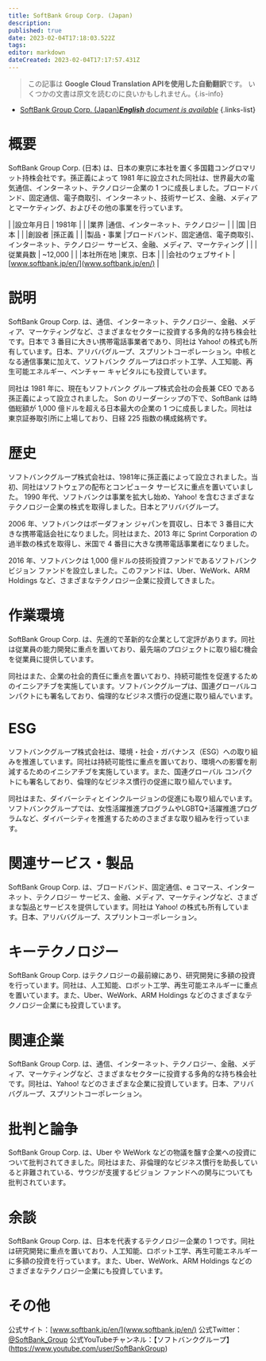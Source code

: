 ```yaml
---
title: SoftBank Group Corp. (Japan)
description: 
published: true
date: 2023-02-04T17:18:03.522Z
tags: 
editor: markdown
dateCreated: 2023-02-04T17:17:57.431Z
---
```


> この記事は **Google Cloud Translation APIを使用した自動翻訳**です。
いくつかの文書は原文を読むのに良いかもしれません。{.is-info}



- [SoftBank Group Corp. (Japan)***English** document is available*](/en/Knowledge-base/Dictionary/Company/softbank-group-corp-japan)
{.links-list}


# 概要
SoftBank Group Corp. (日本) は、日本の東京に本社を置く多国籍コングロマリット持株会社です。孫正義によって 1981 年に設立された同社は、世界最大の電気通信、インターネット、テクノロジー企業の 1 つに成長しました。ブロードバンド、固定通信、電子商取引、インターネット、技術サービス、金融、メディアとマーケティング、およびその他の事業を行っています。

| |設立年月日 | 1981年 |
| |業界 |通信、インターネット、テクノロジー |
| |国 |日本 |
| |創設者 |孫正義 |
| |製品・事業 |ブロードバンド、固定通信、電子商取引、インターネット、テクノロジー サービス、金融、メディア、マーケティング |
| |従業員数 | ~12,000 |
| |本社所在地 |東京、日本 |
| |会社のウェブサイト | [www.softbank.jp/en/](www.softbank.jp/en/) |

# 説明
SoftBank Group Corp. は、通信、インターネット、テクノロジー、金融、メディア、マーケティングなど、さまざまなセクターに投資する多角的な持ち株会社です。日本で 3 番目に大きい携帯電話事業者であり、同社は Yahoo! の株式も所有しています。日本、アリババグループ、スプリントコーポレーション。中核となる通信事業に加えて、ソフトバンク グループはロボット工学、人工知能、再生可能エネルギー、ベンチャー キャピタルにも投資しています。

同社は 1981 年に、現在もソフトバンク グループ株式会社の会長兼 CEO である孫正義によって設立されました。 Son のリーダーシップの下で、SoftBank は時価総額が 1,000 億ドルを超える日本最大の企業の 1 つに成長しました。同社は東京証券取引所に上場しており、日経 225 指数の構成銘柄です。

# 歴史
ソフトバンクグループ株式会社は、1981年に孫正義によって設立されました。当初、同社はソフトウェアの配布とコンピュータ サービスに重点を置いていました。 1990 年代、ソフトバンクは事業を拡大し始め、Yahoo! を含むさまざまなテクノロジー企業の株式を取得しました。日本とアリババグループ。

2006 年、ソフトバンクはボーダフォン ジャパンを買収し、日本で 3 番目に大きな携帯電話会社になりました。同社はまた、2013 年に Sprint Corporation の過半数の株式を取得し、米国で 4 番目に大きな携帯電話事業者になりました。

2016 年、ソフトバンクは 1,000 億ドルの技術投資ファンドであるソフトバンク ビジョン ファンドを設立しました。このファンドは、Uber、WeWork、ARM Holdings など、さまざまなテクノロジー企業に投資してきました。

# 作業環境
SoftBank Group Corp. は、先進的で革新的な企業として定評があります。同社は従業員の能力開発に重点を置いており、最先端のプロジェクトに取り組む機会を従業員に提供しています。

同社はまた、企業の社会的責任に重点を置いており、持続可能性を促進するためのイニシアチブを実施しています。ソフトバンクグループは、国連グローバルコンパクトにも署名しており、倫理的なビジネス慣行の促進に取り組んでいます。

# ESG
ソフトバンクグループ株式会社は、環境・社会・ガバナンス（ESG）への取り組みを推進しています。同社は持続可能性に重点を置いており、環境への影響を削減するためのイニシアチブを実施しています。また、国連グローバル コンパクトにも署名しており、倫理的なビジネス慣行の促進に取り組んでいます。

同社はまた、ダイバーシティとインクルージョンの促進にも取り組んでいます。ソフトバンクグループでは、女性活躍推進プログラムやLGBTQ+活躍推進プログラムなど、ダイバーシティを推進するためのさまざまな取り組みを行っています。

# 関連サービス・製品
SoftBank Group Corp. は、ブロードバンド、固定通信、e コマース、インターネット、テクノロジー サービス、金融、メディア、マーケティングなど、さまざまな製品とサービスを提供しています。同社は Yahoo! の株式も所有しています。日本、アリババグループ、スプリントコーポレーション。

# キーテクノロジー
SoftBank Group Corp. はテクノロジーの最前線にあり、研究開発に多額の投資を行っています。同社は、人工知能、ロボット工学、再生可能エネルギーに重点を置いています。また、Uber、WeWork、ARM Holdings などのさまざまなテクノロジー企業にも投資しています。

# 関連企業
SoftBank Group Corp. は、通信、インターネット、テクノロジー、金融、メディア、マーケティングなど、さまざまなセクターに投資する多角的な持ち株会社です。同社は、Yahoo! などのさまざまな企業に投資しています。日本、アリババグループ、スプリントコーポレーション。

# 批判と論争
SoftBank Group Corp. は、Uber や WeWork などの物議を醸す企業への投資について批判されてきました。同社はまた、非倫理的なビジネス慣行を助長していると非難されている、サウジが支援するビジョン ファンドへの関与についても批判されています。

# 余談
SoftBank Group Corp. は、日本を代表するテクノロジー企業の 1 つです。同社は研究開発に重点を置いており、人工知能、ロボット工学、再生可能エネルギーに多額の投資を行っています。また、Uber、WeWork、ARM Holdings などのさまざまなテクノロジー企業にも投資しています。

# その他
公式サイト：[www.softbank.jp/en/](www.softbank.jp/en/)
公式Twitter：[@SoftBank_Group](https://twitter.com/SoftBank_Group)
公式YouTubeチャンネル：【ソフトバンクグループ】(https://www.youtube.com/user/SoftBankGroup)